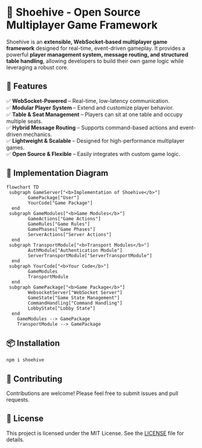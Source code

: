 # 🐝 Shoehive - Open Source Multiplayer Game Framework

Shoehive is an **extensible, WebSocket-based multiplayer game framework** designed for real-time, event-driven gameplay. It provides a powerful **player management system, message routing, and structured table handling**, allowing developers to build their own game logic while leveraging a robust core.

## 🚀 Features

✅ **WebSocket-Powered** – Real-time, low-latency communication.  
✅ **Modular Player System** – Extend and customize player behavior.  
✅ **Table & Seat Management** – Players can sit at one table and occupy multiple seats.  
✅ **Hybrid Message Routing** – Supports command-based actions and event-driven mechanics.  
✅ **Lightweight & Scalable** – Designed for high-performance multiplayer games.  
✅ **Open Source & Flexible** – Easily integrates with custom game logic.  

## 📐 Implementation Diagram
```mermaid
flowchart TD
 subgraph GameServer["<b>Implementation of Shoehive</b>"]
        GamePackage["User"]
        YourCode["Game Package"]
  end
 subgraph GameModules["<b>Game Modules</b>"]
        GameActions["Game Actions"]
        GameRules["Game Rules"]
        GamePhases["Game Phases"]
        ServerActions["Server Actions"]
  end
 subgraph TransportModule["<b>Transport Modules</b>"]
        AuthModule["Authentication Module"]
        ServerTransportModule["ServerTransportModule"]
  end
 subgraph YourCode["<b>Your Code</b>"]
        GameModules
        TransportModule
  end
 subgraph GamePackage["<b>Game Package</b>"]
        WebsocketServer["WebSocket Server"]
        GameState["Game State Management"]
        CommandHandling["Command Handling"]
        LobbyState["Lobby State"]
  end
    GameModules --> GamePackage
    TransportModule --> GamePackage
```

## 📦 Installation

```bash
npm i shoehive
```

## 🤝 Contributing

Contributions are welcome! Please feel free to submit issues and pull requests.

## 📄 License

This project is licensed under the MIT License. See the [LICENSE](LICENSE) file for details.

